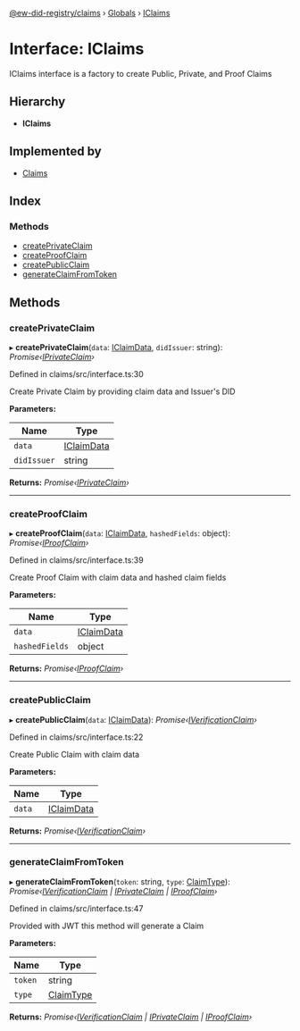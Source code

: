[@ew-did-registry/claims](../README.md) › [Globals](../globals.md) › [IClaims](iclaims.md)

# Interface: IClaims

IClaims interface is a factory to create Public, Private, and Proof Claims

## Hierarchy

* **IClaims**

## Implemented by

* [Claims](../classes/claims.md)

## Index

### Methods

* [createPrivateClaim](iclaims.md#createprivateclaim)
* [createProofClaim](iclaims.md#createproofclaim)
* [createPublicClaim](iclaims.md#createpublicclaim)
* [generateClaimFromToken](iclaims.md#generateclaimfromtoken)

## Methods

###  createPrivateClaim

▸ **createPrivateClaim**(`data`: [IClaimData](iclaimdata.md), `didIssuer`: string): *Promise‹[IPrivateClaim](iprivateclaim.md)›*

Defined in claims/src/interface.ts:30

Create Private Claim by providing claim data and Issuer's DID

**Parameters:**

Name | Type |
------ | ------ |
`data` | [IClaimData](iclaimdata.md) |
`didIssuer` | string |

**Returns:** *Promise‹[IPrivateClaim](iprivateclaim.md)›*

___

###  createProofClaim

▸ **createProofClaim**(`data`: [IClaimData](iclaimdata.md), `hashedFields`: object): *Promise‹[IProofClaim](iproofclaim.md)›*

Defined in claims/src/interface.ts:39

Create Proof Claim with claim data and hashed claim fields

**Parameters:**

Name | Type |
------ | ------ |
`data` | [IClaimData](iclaimdata.md) |
`hashedFields` | object |

**Returns:** *Promise‹[IProofClaim](iproofclaim.md)›*

___

###  createPublicClaim

▸ **createPublicClaim**(`data`: [IClaimData](iclaimdata.md)): *Promise‹[IVerificationClaim](iverificationclaim.md)›*

Defined in claims/src/interface.ts:22

Create Public Claim with claim data

**Parameters:**

Name | Type |
------ | ------ |
`data` | [IClaimData](iclaimdata.md) |

**Returns:** *Promise‹[IVerificationClaim](iverificationclaim.md)›*

___

###  generateClaimFromToken

▸ **generateClaimFromToken**(`token`: string, `type`: [ClaimType](../enums/claimtype.md)): *Promise‹[IVerificationClaim](iverificationclaim.md) | [IPrivateClaim](iprivateclaim.md) | [IProofClaim](iproofclaim.md)›*

Defined in claims/src/interface.ts:47

Provided with JWT this method will generate a Claim

**Parameters:**

Name | Type |
------ | ------ |
`token` | string |
`type` | [ClaimType](../enums/claimtype.md) |

**Returns:** *Promise‹[IVerificationClaim](iverificationclaim.md) | [IPrivateClaim](iprivateclaim.md) | [IProofClaim](iproofclaim.md)›*
